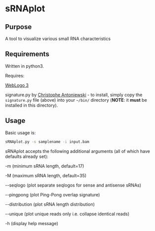 # sRNAplot
## Purpose
A tool to visualize various small RNA characteristics
## Requirements
Written in python3.

Requires:

[WebLogo 3](http://weblogo.berkeley.edu/)

signature.py by [Christophe Antoniewski](http://52.203.54.162/GEDlab/) - to install, simply copy the `signature.py` file (above) into your `~/bin/` directory (**NOTE**: it **must** be installed in this directory).

## Usage
Basic usage is:
```bash
sRNAplot.py -s samplename -i input.bam
```
sRNAplot accepts the following additional arguments (all of which have defaults already set):

-m (minimum sRNA length, default=17)

-M (maximum sRNA length, default=35)

--seqlogo (plot separate seqlogos for sense and antisense sRNAs)

--pingpong (plot Ping-Pong overlap signature)

--distribution (plot sRNA length distribution)

--unique (plot unique reads only i.e. collapse identical reads)

-h (display help message)
